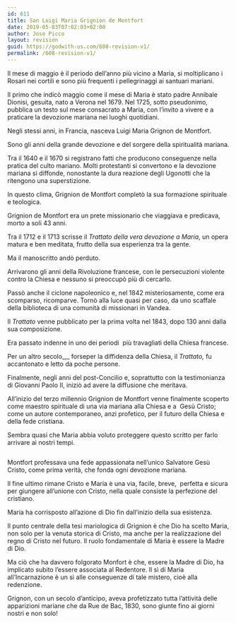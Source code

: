 ```yaml
---
id: 611
title: San Luigi Maria Grignion de Montfort
date: 2019-05-03T07:02:03+02:00
author: Jose Picco
layout: revision
guid: https://godwith-us.com/608-revision-v1/
permalink: /608-revision-v1/
---
```

Il mese di maggio è il periodo dell’anno più vicino a Maria, si moltiplicano i Rosari nei cortili e sono più frequenti i pellegrinaggi ai santuari mariani.

Il primo che indicò maggio come il mese di Maria è stato padre Annibale Dionisi, gesuita, nato a Verona nel 1679. Nel 1725, sotto pseudonimo, pubblica un testo sul mese consacrato a Maria, con l’invito a vivere e a praticare la devozione mariana nei luoghi quotidiani.

Negli stessi anni, in Francia, nasceva Luigi Maria Grignon de Montfort.

Sono gli anni della grande devozione e del sorgere della spiritualità mariana.

Tra il 1640 e il 1670 si registrano fatti che producono conseguenze nella pratica del culto mariano. Molti protestanti si convertono e la devozione mariana si diffonde, nonostante la dura reazione degli Ugonotti che la ritengono una superstizione.

In questo clima, Grignion de Montfort completò la sua formazione spirituale e teologica.

Grignion de Montfort era un prete missionario che viaggiava e predicava, morto a soli 43 anni. 

Tra il 1712 e il 1713 scrisse il _Trattato della vera devozione a Maria_, un opera matura e ben meditata, frutto della sua esperienza tra la gente.

Ma il manoscritto andò perduto.

Arrivarono gli anni della Rivoluzione francese, con le persecuzioni violente contro la Chiesa e nessuno si preoccupò più di cercarlo.

Passò anche il ciclone napoleonico e, nel 1842 misteriosamente, come era scomparso, ricomparve. Tornò alla luce quasi per caso, da uno scaffale della biblioteca di una comunità di missionari in Vandea.

Il _Trattato_ venne pubblicato per la prima volta nel 1843, dopo 130 anni dalla sua composizione. 

Era passato indenne in uno dei periodi&nbsp; più travagliati della Chiesa francese. 

Per un altro secolo_,_ forseper la diffidenza della Chiesa, il _Trattato,_ fu accantonato e letto da poche persone.

Finalmente, negli anni del post-Concilio e, soprattutto con la testimonianza di Giovanni Paolo II, iniziò ad avere la diffusione che meritava.

All’inizio del terzo millennio Grignion de Montfort venne finalmente scoperto come maestro spirituale di una via mariana alla Chiesa e a&nbsp; Gesù Cristo; come un autore contemporaneo, anzi profetico, per il futuro della Chiesa e della fede cristiana.

Sembra quasi che Maria abbia voluto proteggere questo scritto per farlo arrivare ai nostri tempi.<figure class="wp-block-image">

<img src="https://godwith-us.com/wp-content/uploads/2019/05/maria-frase.jpg" alt="" class="wp-image-610" srcset="https://incercadidio.com/wp-content/uploads/2019/05/maria-frase.jpg 924w, https://incercadidio.com/wp-content/uploads/2019/05/maria-frase-300x179.jpg 300w, https://incercadidio.com/wp-content/uploads/2019/05/maria-frase-768x459.jpg 768w" sizes="(max-width: 924px) 100vw, 924px" /> </figure> 

Montfort professava una fede appassionata nell’unico Salvatore Gesù Cristo, come prima verità, che fonda ogni devozione mariana. 

Il fine ultimo rimane Cristo e Maria è una via, facile, breve,&nbsp; perfetta e sicura per giungere all’unione con Cristo, nella quale consiste la perfezione del cristiano.

Maria ha corrisposto all’azione di Dio fin dall’inizio della sua esistenza.

Il punto centrale della tesi mariologica di Grignion è che Dio ha scelto Maria, non solo per la venuta storica di Cristo, ma anche per la realizzazione del regno di Cristo nel futuro. Il ruolo fondamentale di Maria è essere la Madre di Dio. 

Ma ciò che ha davvero folgorato Monfort è che, essere la Madre di Dio, ha implicato subito l’essere associata al Redentore. Il sì di Maria all’Incarnazione è un sì alle conseguenze di tale mistero, cioè alla redenzione.

Grignon, con un secolo d’anticipo, aveva profetizzato tutta l’attività delle apparizioni mariane che da Rue de Bac, 1830, sono giunte fino ai giorni nostri e non solo!